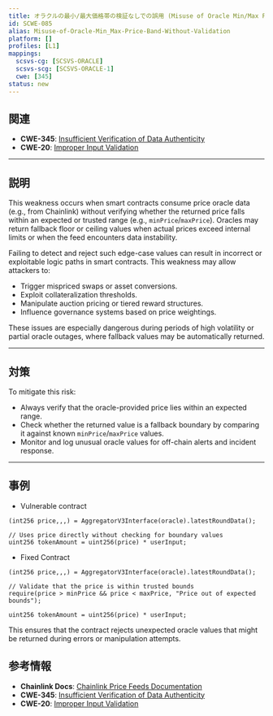 ```yaml
---
title: オラクルの最小/最大価格帯の検証なしでの誤用 (Misuse of Oracle Min/Max Price Band Without Validation)
id: SCWE-085
alias: Misuse-of-Oracle-Min_Max-Price-Band-Without-Validation
platform: []
profiles: [L1]
mappings:
  scsvs-cg: [SCSVS-ORACLE]
  scsvs-scg: [SCSVS-ORACLE-1]
  cwe: [345]
status: new
---
```


## 関連

- **CWE-345**: [Insufficient Verification of Data Authenticity](https://cwe.mitre.org/data/definitions/345.html)
- **CWE-20**:  [Improper Input Validation](https://cwe.mitre.org/data/definitions/20.html)

---

## 説明

This weakness occurs when smart contracts consume price oracle data (e.g., from Chainlink) without verifying whether the returned price falls within an expected or trusted range (e.g., `minPrice`/`maxPrice`). Oracles may return fallback floor or ceiling values when actual prices exceed internal limits or when the feed encounters data instability.

Failing to detect and reject such edge-case values can result in incorrect or exploitable logic paths in smart contracts. This weakness may allow attackers to:

- Trigger mispriced swaps or asset conversions.
- Exploit collateralization thresholds.
- Manipulate auction pricing or tiered reward structures.
- Influence governance systems based on price weightings.

These issues are especially dangerous during periods of high volatility or partial oracle outages, where fallback values may be automatically returned.

---

## 対策

To mitigate this risk:

- Always verify that the oracle-provided price lies within an expected range.
- Check whether the returned value is a fallback boundary by comparing it against known `minPrice`/`maxPrice` values.
- Monitor and log unusual oracle values for off-chain alerts and incident response.

---

## 事例

- Vulnerable contract 

```solidity
(int256 price,,,) = AggregatorV3Interface(oracle).latestRoundData();

// Uses price directly without checking for boundary values
uint256 tokenAmount = uint256(price) * userInput;
```
- Fixed Contract 

```solidity
(int256 price,,,) = AggregatorV3Interface(oracle).latestRoundData();

// Validate that the price is within trusted bounds
require(price > minPrice && price < maxPrice, "Price out of expected bounds");

uint256 tokenAmount = uint256(price) * userInput;
```
This ensures that the contract rejects unexpected oracle values that might be returned during errors or manipulation attempts.

## 参考情報
- **Chainlink Docs**: [Chainlink Price Feeds Documentation](https://docs.chain.link/data-feeds)
- **CWE-345**: [Insufficient Verification of Data Authenticity](https://cwe.mitre.org/data/definitions/345.html)
- **CWE-20**:  [Improper Input Validation](https://cwe.mitre.org/data/definitions/20.html)
